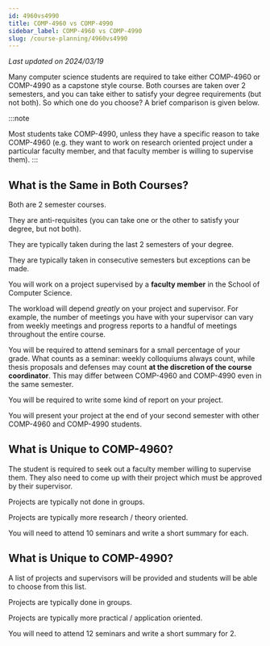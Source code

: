 ```yaml
---
id: 4960vs4990
title: COMP-4960 vs COMP-4990
sidebar_label: COMP-4960 vs COMP-4990
slug: /course-planning/4960vs4990
---
```


_Last updated on 2024/03/19_

Many computer science students are required to take either COMP-4960 or COMP-4990 as a capstone style course. Both courses are taken over 2 semesters, and you can take either to satisfy your degree requirements (but not both). So which one do you choose? A brief comparison is given below.

:::note

Most students take COMP-4990, unless they have a specific reason to take COMP-4960 (e.g. they want to work on research oriented project under a particular faculty member, and that faculty member is willing to supervise them).
:::

## What is the Same in Both Courses?
Both are 2 semester courses.

They are anti-requisites (you can take one or the other to satisfy your degree, but not both).

They are typically taken during the last 2 semesters of your degree.

They are typically taken in consecutive semesters but exceptions can be made.

You will work on a project supervised by a **faculty member** in the School of Computer Science.

The workload will depend _greatly_ on your project and supervisor. For example, the number of meetings you have with your supervisor can vary from weekly meetings and progress reports to a handful of meetings throughout the entire course.

You will be required to attend seminars for a small percentage of your grade. What counts as a seminar: weekly colloquiums always count, while thesis proposals and defenses may count **at the discretion of the course coordinator**. This may differ between COMP-4960 and COMP-4990 even in the same semester.

You will be required to write some kind of report on your project.

You will present your project at the end of your second semester with other COMP-4960 and COMP-4990 students.


## What is Unique to COMP-4960?
The student is required to seek out a faculty member willing to supervise them. They also need to come up with their project which must be approved by their supervisor.

Projects are typically not done in groups.

Projects are typically more research / theory oriented.

You will need to attend 10 seminars and write a short summary for each.


## What is Unique to COMP-4990?
A list of projects and supervisors will be provided and students will be able to choose from this list.

Projects are typically done in groups.

Projects are typically more practical / application oriented.

You will need to attend 12 seminars and write a short summary for 2.
